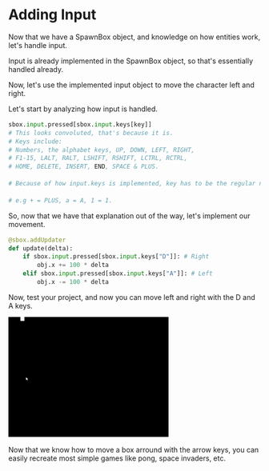 # Adding Input

Now that we have a SpawnBox object, and knowledge on how entities work, let's handle input.

Input is already implemented in the SpawnBox object, so that's essentially handled already.

Now, let's use the implemented input object to move the character left and right.

Let's start by analyzing how input is handled.

```py
sbox.input.pressed[sbox.input.keys[key]]
# This looks convoluted, that's because it is.
# Keys include:
# Numbers, the alphabet keys, UP, DOWN, LEFT, RIGHT,
# F1-15, LALT, RALT, LSHIFT, RSHIFT, LCTRL, RCTRL,
# HOME, DELETE, INSERT, END, SPACE & PLUS.

# Because of how input.keys is implemented, key has to be the regular name for the key, in caps. Not including the number keys.

# e.g + = PLUS, a = A, 1 = 1.
```

So, now that we have that explanation out of the way, let's implement our movement.

```py
@sbox.addUpdater
def update(delta):
    if sbox.input.pressed[sbox.input.keys["D"]]: # Right
        obj.x += 100 * delta
    elif sbox.input.pressed[sbox.input.keys["A"]]: # Left
        obj.x -= 100 * delta
```

Now, test your project, and now you can move left and right with the D and A keys.

![A white box moving slowly across the top of the screen.](../img/moving.gif)

Now that we know how to move a box arround with the arrow keys, you can easily recreate most simple games like pong, space invaders, etc.
